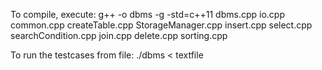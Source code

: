 To compile, execute:
g++ -o dbms -g -std=c++11 dbms.cpp io.cpp common.cpp createTable.cpp StorageManager.cpp insert.cpp select.cpp searchCondition.cpp join.cpp delete.cpp sorting.cpp

To run the testcases from file:
./dbms < textfile

